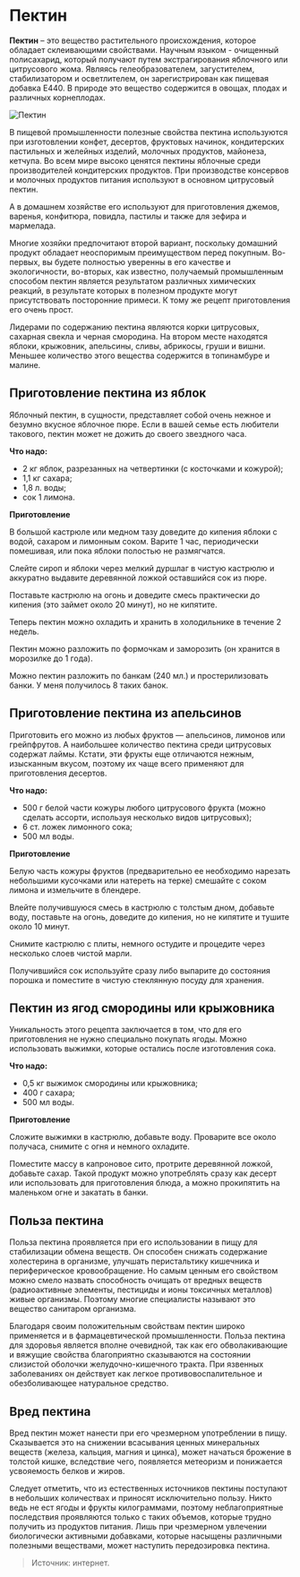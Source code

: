 # Пектин
**Пектин** – это вещество растительного происхождения, которое обладает склеивающими свойствами. Научным языком - очищенный полисахарид, который получают путем экстрагирования яблочного или цитрусового жома. Являясь гелеобразователем, загустителем, стабилизатором и осветлителем, он зарегистрирован как пищевая добавка E440. В природе это вещество содержится в овощах, плодах и различных корнеплодах.

![Пектин](/images/Kulinar/Zagotovki/pektin_q.jpg 'Пектин')

В пищевой промышленности полезные свойства пектина используются при изготовлении конфет, десертов, фруктовых начинок, кондитерских пастильных и желейных изделий, молочных продуктов, майонеза, кетчупа. Во всем мире высоко ценятся пектины яблочные среди производителей кондитерских продуктов. При производстве консервов и молочных продуктов питания используют в основном цитрусовый пектин.

А в домашнем хозяйстве его используют для приготовления джемов, варенья, конфитюра, повидла, пастилы и также для зефира и мармелада.

Многие хозяйки предпочитают второй вариант, поскольку домашний продукт обладает неоспоримым преимуществом перед покупным. Во-первых, вы будете полностью уверенны в его качестве и экологичности, во-вторых, как известно, получаемый промышленным способом пектин является результатом различных химических реакций, в результате которых в полезном продукте могут присутствовать посторонние примеси. К тому же рецепт приготовления его очень прост.

Лидерами по содержанию пектина являются корки цитрусовых, сахарная свекла и черная смородина. На втором месте находятся яблоки, крыжовник, апельсины, сливы, абрикосы, груши и вишни. Меньшее количество этого вещества содержится в топинамбуре и малине.

## Приготовление пектина из яблок
Яблочный пектин, в сущности, представляет собой очень нежное и безумно вкусное яблочное пюре. Если в вашей семье есть любители такового, пектин может не дожить до своего звездного часа.

**Что надо:**

- 2 кг яблок, разрезанных на четвертинки (с косточками и кожурой);
- 1,1 кг сахара;
- 1,8 л. воды;
- сок 1 лимона.

**Приготовление**

В большой кастрюле или медном тазу доведите до кипения яблоки с водой, сахаром и лимонным соком. Варите 1 час, периодически помешивая, или пока яблоки полостью не размягчатся.

Слейте сироп и яблоки через мелкий дуршлаг в чистую кастрюлю и аккуратно выдавите деревянной ложкой оставшийся сок из пюре.

Поставьте кастрюлю на огонь и доведите смесь практически до кипения (это займет около 20 минут), но не кипятите.

Теперь пектин можно охладить и хранить в холодильнике в течение 2 недель.

Пектин можно разложить по формочкам и заморозить (он хранится в морозилке до 1 года).

Можно пектин разложить по банкам (240 мл.) и простерилизовать банки. У меня получилось 8 таких банок.

## Приготовление пектина из апельсинов
Приготовить его можно из любых фруктов — апельсинов, лимонов или грейпфрутов. А наибольшее количество пектина среди цитрусовых содержат лаймы. Кстати, эти фрукты еще отличаются нежным, изысканным вкусом, поэтому их чаще всего применяют для приготовления десертов.

**Что надо:**

- 500 г белой части кожуры любого цитрусового фрукта (можно сделать ассорти, используя несколько видов цитрусовых);
- 6 ст. ложек лимонного сока;
- 500 мл воды.

**Приготовление**

Белую часть кожуры фруктов (предварительно ее необходимо нарезать небольшими кусочками или натереть на терке) смешайте с соком лимона и измельчите в блендере.

Влейте получившуюся смесь в кастрюлю с толстым дном, добавьте воду, поставьте на огонь, доведите до кипения, но не кипятите и тушите около 10 минут.

Снимите кастрюлю с плиты, немного остудите и процедите через несколько слоев чистой марли.

Получившийся сок используйте сразу либо выпарите до состояния порошка и поместите в чистую стеклянную посуду для хранения.

## Пектин из ягод смородины или крыжовника

Уникальность этого рецепта заключается в том, что для его приготовления не нужно специально покупать ягоды. Можно использовать выжимки, которые остались после изготовления сока.

**Что надо:**

- 0,5 кг выжимок смородины или крыжовника;
- 400 г сахара;
- 500 мл воды.

**Приготовление**

Сложите выжимки в кастрюлю, добавьте воду. Проварите все около получаса, снимите с огня и немного охладите.

Поместите массу в капроновое сито, протрите деревянной ложкой, добавьте сахар. Такой продукт можно употреблять сразу как десерт или использовать для приготовления блюда, а можно прокипятить на маленьком огне и закатать в банки.

## Польза пектина
Польза пектина проявляется при его использовании в пищу для стабилизации обмена веществ. Он способен снижать содержание холестерина в организме, улучшать перистальтику кишечника и периферическое кровообращение. Но самым ценным его свойством можно смело назвать способность очищать от вредных веществ (радиоактивные элементы, пестициды и ионы токсичных металлов) живые организмы. Поэтому многие специалисты называют это вещество санитаром организма.

Благодаря своим положительным свойствам пектин широко применяется и в фармацевтической промышленности. Польза пектина для здоровья является вполне очевидной, так как его обволакивающие и вяжущие свойства благоприятно сказываются на состоянии слизистой оболочки желудочно-кишечного тракта. При язвенных заболеваниях он действует как легкое противовоспалительное и обезболивающее натуральное средство.

## Вред пектина
Вред пектин может нанести при его чрезмерном употреблении в пищу. Сказывается это на снижении всасывания ценных минеральных веществ (железа, кальция, магния и цинка), может начаться брожение в толстой кишке, вследствие чего, появляется метеоризм и понижается усвояемость белков и жиров.

Следует отметить, что из естественных источников пектины поступают в небольших количествах и приносят исключительно пользу. Никто ведь не ест ягоды и фрукты килограммами, поэтому неблагоприятные последствия проявляются только с таких объемов, которые трудно получить из продуктов питания. Лишь при чрезмерном увлечении биологически активными добавками, которые насыщены различными полезными веществами, может наступить передозировка пектина.

> Источник: интернет.

